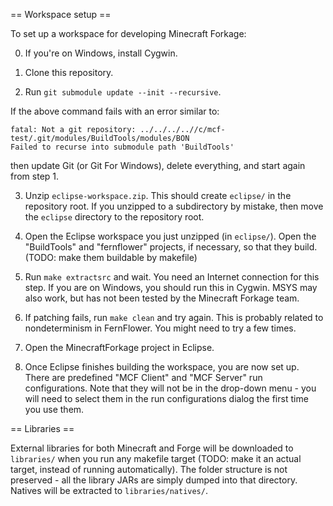 == Workspace setup ==

To set up a workspace for developing Minecraft Forkage:

0. If you're on Windows, install Cygwin.

1. Clone this repository.

2. Run `git submodule update --init --recursive`.

  If the above command fails with an error similar to:

	fatal: Not a git repository: ../../../..//c/mcf-test/.git/modules/BuildTools/modules/BON
	Failed to recurse into submodule path 'BuildTools'

  then update Git (or Git For Windows), delete everything, and
  start again from step 1.

3. Unzip `eclipse-workspace.zip`. This should create `eclipse/` in the  repository root.
   If you unzipped to a subdirectory by mistake, then move the `eclipse` directory to the
   repository root.

4. Open the Eclipse workspace you just unzipped (in `eclipse/`). Open the "BuildTools"
   and "fernflower" projects, if necessary, so that they build. (TODO: make them buildable
   by makefile)

5. Run `make extractsrc` and wait. You need an Internet connection for this step.
   If you are on Windows, you should run this in Cygwin.
   MSYS may also work, but has not been tested by the Minecraft Forkage team.

6. If patching fails, run `make clean` and try again. This is probably related to
   nondeterminism in FernFlower. You might need to try a few times.

7. Open the MinecraftForkage project in Eclipse.

8. Once Eclipse finishes building the workspace, you are now set up.
   There are predefined "MCF Client" and "MCF Server" run configurations. Note that they
   will not be in the drop-down menu - you will need to select them in the run configurations
   dialog the first time you use them.

== Libraries ==

External libraries for both Minecraft and Forge will be downloaded to `libraries/` when you run
any makefile target (TODO: make it an actual target, instead of running automatically). The folder
structure is not preserved - all the library JARs are simply dumped into that directory.
Natives will be extracted to `libraries/natives/`.
